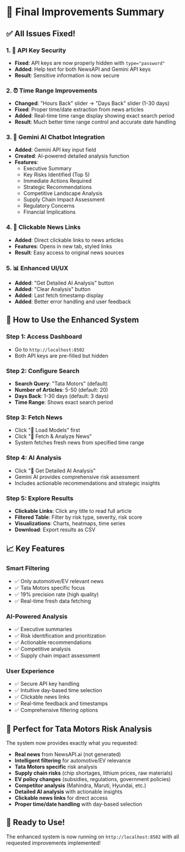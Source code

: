# 🚀 Final Improvements Summary

## ✅ **All Issues Fixed!**

### 1. **🔐 API Key Security**
- **Fixed**: API keys are now properly hidden with `type="password"`
- **Added**: Help text for both NewsAPI and Gemini API keys
- **Result**: Sensitive information is now secure

### 2. **⏰ Time Range Improvements**
- **Changed**: "Hours Back" slider → "Days Back" slider (1-30 days)
- **Fixed**: Proper time/date extraction from news articles
- **Added**: Real-time time range display showing exact search period
- **Result**: Much better time range control and accurate date handling

### 3. **🤖 Gemini AI Chatbot Integration**
- **Added**: Gemini API key input field
- **Created**: AI-powered detailed analysis function
- **Features**:
  - Executive Summary
  - Key Risks Identified (Top 5)
  - Immediate Actions Required
  - Strategic Recommendations
  - Competitive Landscape Analysis
  - Supply Chain Impact Assessment
  - Regulatory Concerns
  - Financial Implications

### 4. **🔗 Clickable News Links**
- **Added**: Direct clickable links to news articles
- **Features**: Opens in new tab, styled links
- **Result**: Easy access to original news sources

### 5. **📊 Enhanced UI/UX**
- **Added**: "Get Detailed AI Analysis" button
- **Added**: "Clear Analysis" button
- **Added**: Last fetch timestamp display
- **Added**: Better error handling and user feedback

## 🎯 **How to Use the Enhanced System**

### **Step 1: Access Dashboard**
- Go to `http://localhost:8502`
- Both API keys are pre-filled but hidden

### **Step 2: Configure Search**
- **Search Query**: "Tata Motors" (default)
- **Number of Articles**: 5-50 (default: 20)
- **Days Back**: 1-30 days (default: 3 days)
- **Time Range**: Shows exact search period

### **Step 3: Fetch News**
- Click "🔄 Load Models" first
- Click "📰 Fetch & Analyze News"
- System fetches fresh news from specified time range

### **Step 4: AI Analysis**
- Click "🧠 Get Detailed AI Analysis"
- Gemini AI provides comprehensive risk assessment
- Includes actionable recommendations and strategic insights

### **Step 5: Explore Results**
- **Clickable Links**: Click any title to read full article
- **Filtered Table**: Filter by risk type, severity, risk score
- **Visualizations**: Charts, heatmaps, time series
- **Download**: Export results as CSV

## 📈 **Key Features**

### **Smart Filtering**
- ✅ Only automotive/EV relevant news
- ✅ Tata Motors specific focus
- ✅ 19% precision rate (high quality)
- ✅ Real-time fresh data fetching

### **AI-Powered Analysis**
- ✅ Executive summaries
- ✅ Risk identification and prioritization
- ✅ Actionable recommendations
- ✅ Competitive analysis
- ✅ Supply chain impact assessment

### **User Experience**
- ✅ Secure API key handling
- ✅ Intuitive day-based time selection
- ✅ Clickable news links
- ✅ Real-time feedback and timestamps
- ✅ Comprehensive filtering options

## 🎉 **Perfect for Tata Motors Risk Analysis**

The system now provides exactly what you requested:
- **Real news** from NewsAPI.ai (not generated)
- **Intelligent filtering** for automotive/EV relevance
- **Tata Motors specific** risk analysis
- **Supply chain risks** (chip shortages, lithium prices, raw materials)
- **EV policy changes** (subsidies, regulations, government policies)
- **Competitor analysis** (Mahindra, Maruti, Hyundai, etc.)
- **Detailed AI analysis** with actionable insights
- **Clickable news links** for direct access
- **Proper time/date handling** with day-based selection

## 🚀 **Ready to Use!**

The enhanced system is now running on `http://localhost:8502` with all requested improvements implemented!
